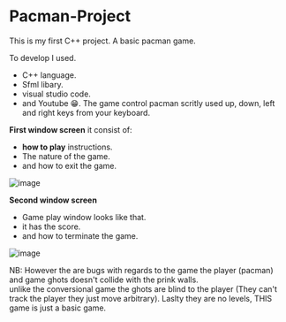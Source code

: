 # Pacman-Project
This is my first C++ project. A basic pacman game. 

To develop I used. 
   - C++ language.
   - Sfml libary.
   - visual studio code.
   - and Youtube 😁.
The game control pacman scritly used up, down, left and right keys from your keyboard. 

**First window screen**
it consist of: 
 - **how to play** instructions.
 - The nature of the game. 
 - and how to exit the game.

![image](https://user-images.githubusercontent.com/78805923/134940342-a860b8dd-ba0a-46aa-8b8d-279f3c60e523.png)


**Second window screen**
- Game play window looks like that.
- it has the score.
- and how to terminate the game.

![image](https://user-images.githubusercontent.com/78805923/134941052-ed5d044d-6412-4c01-be69-d50b4c861db1.png)


NB: However the are bugs with regards to the game the player (pacman) and game ghots doesn't collide with the prink walls.  
    unlike the conversional game the ghots are blind to the player (They can't track the player they just move arbitrary).
    Laslty they are no levels, THIS game is just a basic game. 
    
   
